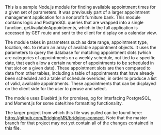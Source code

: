This is a sample Node.js module for finding available appointment times for a given set of parameters. It was previously part of a larger appointment management application for a nonprofit furniture bank. This module contains logic and PostgreSQL queries that are wrapped into a single function, getAvailableAppointments, which in the full application is accessed by GET route and sent to the client for display on a calendar view.

The module takes in parameters such as date range, appointment type, location, etc. to return an array of available appointment objects. It uses the parameters to query the database for matching appointment slots (which are categories of appointments on a weekly schedule, not tied to a specific date, that each allow a certain number of appointments to be scheduled in that slot on a given date). These appointment slots are then compared to data from other tables, including a table of appointments that have already been scheduled and a table of schedule overrides, in order to produce a list of valid, available appointments. These appointments that can be displayed on the client side for the user to peruse and select.

The module uses Bluebird.js for promises, pg for interfacing PostgreSQL, and Moment.js for some date/time formatting functionality.

The larger project from which this file was pulled can be found here: https://github.com/BridgingMN/bridging-connect. Note that the master branch for that project may not yet contain all of the changes contained in this file.
